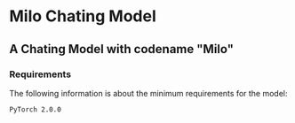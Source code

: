 # Milo Chating Model
## A Chating Model with codename "Milo"

### Requirements
The following information is about the minimum requirements for the model:
```
PyTorch 2.0.0
```